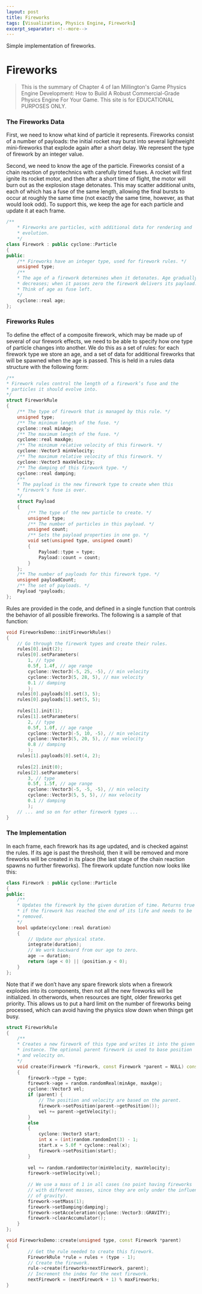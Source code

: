 ```yaml
---
layout: post
title: Fireworks
tags: [Visualization, Physics Engine, Fireworks]
excerpt_separator: <!--more-->
---
```

Simple implementation of fireworks.

<!--more-->


# Fireworks

> This is the summary of Chapter 4 of Ian Millington's Game Physics Engine Development: How to Build A Robust Commercial-Grade Physics Engine For Your Game. This site is for EDUCATIONAL PURPOSES ONLY.

### The Fireworks Data

First, we need to know what kind of particle it represents. Fireworks consist of a number of payloads: the initial rocket may burst into several lightweight mini-fireworks that explode again after a short delay. We represent the type of firework by an integer value.

Second, we need to know the age of the particle. Fireworks consist of a chain reaction of pyrotechnics with carefully timed fuses. A rocket will first ignite its rocket motor, and then after a short time of flight, the motor will burn out as the explosion stage detonates. This may scatter additional units, each of which has a fuse of the same length, allowing the final bursts to occur at roughly the same time (not exactly the same time, however, as that would look odd). To support this, we keep the age for each particle and update it at each frame.

```c++
/**
	* Fireworks are particles, with additional data for rendering and
	* evolution.
	*/
class Firework : public cyclone::Particle
{
public:
    /** Fireworks have an integer type, used for firework rules. */
	unsigned type;
	/**
	* The age of a firework determines when it detonates. Age gradually
	* decreases; when it passes zero the firework delivers its payload.
	* Think of age as fuse left.
	*/
	cyclone::real age;
};
```

### Fireworks Rules

To define the effect of a composite firework, which may be made up of several of our firework effects, we need to be able to specify how one type of particle changes into another. We do this as a set of rules: for each firework type we store an age, and a set of data for additional fireworks that will be spawned when the age is passed. This is held in a rules data structure with the following form:

```c++
/**
* Firework rules control the length of a firework’s fuse and the
* particles it should evolve into.
*/
struct FireworkRule
{
	/** The type of firework that is managed by this rule. */
	unsigned type;
	/** The minimum length of the fuse. */
	cyclone::real minAge;
	/** The maximum length of the fuse. */
	cyclone::real maxAge;
	/** The minimum relative velocity of this firework. */
    cyclone::Vector3 minVelocity;
	/** The maximum relative velocity of this firework. */
	cyclone::Vector3 maxVelocity;
	/** The damping of this firework type. */
	cyclone::real damping;
	/**
	* The payload is the new firework type to create when this
	* firework’s fuse is over.
	*/
	struct Payload
	{
        /** The type of the new particle to create. */
		unsigned type;
        /** The number of particles in this payload. */
		unsigned count;
		/** Sets the payload properties in one go. */
		void set(unsigned type, unsigned count)
		{
			Payload::type = type;
			Payload::count = count;
		}
    };
    /** The number of payloads for this firework type. */
	unsigned payloadCount;
    /** The set of payloads. */
	Payload *payloads;
};
```

Rules are provided in the code, and defined in a single function that controls the behavior of all possible fireworks. The following is a sample of that function:

```c++
void FireworksDemo::initFireworkRules()
{
	// Go through the firework types and create their rules.
	rules[0].init(2);
	rules[0].setParameters(
        1, // type
		0.5f, 1.4f, // age range
		cyclone::Vector3(-5, 25, -5), // min velocity
		cyclone::Vector3(5, 28, 5), // max velocity
		0.1 // damping
		);
    rules[0].payloads[0].set(3, 5);
	rules[0].payloads[1].set(5, 5);
    
    rules[1].init(1);
	rules[1].setParameters(
        2, // type
		0.5f, 1.0f, // age range
		cyclone::Vector3(-5, 10, -5), // min velocity
		cyclone::Vector3(5, 20, 5), // max velocity
		0.8 // damping
		);
    rules[1].payloads[0].set(4, 2);
    
    rules[2].init(0);
	rules[2].setParameters(
        3, // type
		0.5f, 1.5f, // age range
		cyclone::Vector3(-5, -5, -5), // min velocity
		cyclone::Vector3(5, 5, 5), // max velocity
		0.1 // damping
		);
    // ... and so on for other firework types ...
}
```

### The Implementation

In each frame, each firework has its age updated, and is checked against the rules. If its age is past the threshold, then it will be removed and more fireworks will be created in its place (the last stage of the chain reaction spawns no further fireworks). The firework update function now looks like this:

```c++
class Firework : public cyclone::Particle
{
public:
	/**
	* Updates the firework by the given duration of time. Returns true
	* if the firework has reached the end of its life and needs to be
	* removed.
	*/
	bool update(cyclone::real duration)
	{
		// Update our physical state.
		integrate(duration);
		// We work backward from our age to zero.
		age -= duration;
		return (age < 0) || (position.y < 0);
	}
};
```

Note that if we don’t have any spare firework slots when a firework explodes into its components, then not all the new fireworks will be initialized. In otherwords, when resources are tight, older fireworks get priority. This allows us to put a hard limit on the number of fireworks being processed, which can avoid having the physics slow down when things get busy.

```c++
struct FireworkRule
{
	/**
	* Creates a new firework of this type and writes it into the given
	* instance. The optional parent firework is used to base position
	* and velocity on.
	*/
	void create(Firework *firework, const Firework *parent = NULL) const
	{
		firework->type = type;
        firework->age = random.randomReal(minAge, maxAge);
		cyclone::Vector3 vel;
		if (parent) {
			// The position and velocity are based on the parent.
			firework->setPosition(parent->getPosition());
			vel += parent->getVelocity();
		}
		else
        {
			cyclone::Vector3 start;
			int x = (int)random.randomInt(3) - 1;
			start.x = 5.0f * cyclone::real(x);
			firework->setPosition(start);
		}
        
        vel += random.randomVector(minVelocity, maxVelocity);
		firework->setVelocity(vel);
        
        // We use a mass of 1 in all cases (no point having fireworks
		// with different masses, since they are only under the influence
		// of gravity).
        firework->setMass(1);
		firework->setDamping(damping);
		firework->setAcceleration(cyclone::Vector3::GRAVITY);
		firework->clearAccumulator();
    }
};

void FireworksDemo::create(unsigned type, const Firework *parent)
{
		// Get the rule needed to create this firework.
		FireworkRule *rule = rules + (type - 1);
		// Create the firework.
		rule->create(fireworks+nextFirework, parent);
		// Increment the index for the next firework.
		nextFirework = (nextFirework + 1) % maxFireworks;
}
```

